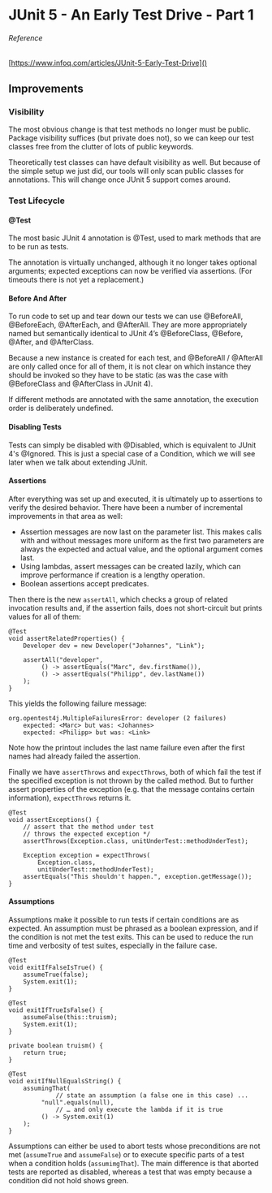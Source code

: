 # JUnit 5 - An Early Test Drive - Part 1

###### Reference

[https://www.infoq.com/articles/JUnit-5-Early-Test-Drive]()

## Improvements

### Visibility

The most obvious change is that test methods no longer must be public. Package visibility suffices (but private does not), so we can keep our test classes free from the clutter of lots of public keywords.

Theoretically test classes can have default visibility as well. But because of the simple setup we just did, our tools will only scan public classes for annotations. This will change once JUnit 5 support comes around.

### Test Lifecycle
#### @Test
The most basic JUnit 4 annotation is @Test, used to mark methods that are to be run as tests.

The annotation is virtually unchanged, although it no longer takes optional arguments; expected exceptions can now be verified via assertions. (For timeouts there is not yet a replacement.)

#### Before And After
To run code to set up and tear down our tests we can use @BeforeAll, @BeforeEach, @AfterEach, and @AfterAll. They are more appropriately named but semantically identical to JUnit 4’s @BeforeClass, @Before, @After, and @AfterClass.

Because a new instance is created for each test, and @BeforeAll / @AfterAll are only called once for all of them, it is not clear on which instance they should be invoked so they have to be static (as was the case with @BeforeClass and @AfterClass in JUnit 4).

If different methods are annotated with the same annotation, the execution order is deliberately undefined.

#### Disabling Tests
Tests can simply be disabled with @Disabled, which is equivalent to JUnit 4's @Ignored. This is just a special case of a Condition, which we will see later when we talk about extending JUnit.

#### Assertions
After everything was set up and executed, it is ultimately up to assertions to verify the desired behavior. There have been a number of incremental improvements in that area as well:

* Assertion messages are now last on the parameter list. This makes calls with and without messages more uniform as the first two parameters are always the expected and actual value, and the optional argument comes last.
* Using lambdas, assert messages can be created lazily, which can improve performance if creation is a lengthy operation.
* Boolean assertions accept predicates.

Then there is the new `assertAll`, which checks a group of related invocation results and, if the assertion fails, does not short-circuit but prints values for all of them:

```
@Test
void assertRelatedProperties() {
    Developer dev = new Developer("Johannes", "Link");

    assertAll("developer",
   		 () -> assertEquals("Marc", dev.firstName()),
   		 () -> assertEquals("Philipp", dev.lastName())
    );
}
```

This yields the following failure message:

```
org.opentest4j.MultipleFailuresError: developer (2 failures)
    expected: <Marc> but was: <Johannes>
    expected: <Philipp> but was: <Link>
```

Note how the printout includes the last name failure even after the first names had already failed the assertion.

Finally we have `assertThrows` and `expectThrows`, both of which fail the test if the specified exception is not thrown by the called method. But to further assert properties of the exception (e.g. that the message contains certain information), `expectThrows` returns it.

```
@Test
void assertExceptions() {
    // assert that the method under test
    // throws the expected exception */
    assertThrows(Exception.class, unitUnderTest::methodUnderTest);

    Exception exception = expectThrows(
        Exception.class,
        unitUnderTest::methodUnderTest);
    assertEquals("This shouldn't happen.", exception.getMessage());
}
```

#### Assumptions

Assumptions make it possible to run tests if certain conditions are as expected. An assumption must be phrased as a boolean expression, and if the condition is not met the test exits. This can be used to reduce the run time and verbosity of test suites, especially in the failure case.

```
@Test
void exitIfFalseIsTrue() {
    assumeTrue(false);
    System.exit(1);
}

@Test
void exitIfTrueIsFalse() {
    assumeFalse(this::truism);
    System.exit(1);
}

private boolean truism() {
    return true;
}

@Test
void exitIfNullEqualsString() {
    assumingThat(
             // state an assumption (a false one in this case) ...
   		 "null".equals(null),
             // … and only execute the lambda if it is true
   		 () -> System.exit(1)
    );
}
```

Assumptions can either be used to abort tests whose preconditions are not met (`assumeTrue` and `assumeFalse`) or to execute specific parts of a test when a condition holds (`assumimgThat`). The main difference is that aborted tests are reported as disabled, whereas a test that was empty because a condition did not hold shows green.
